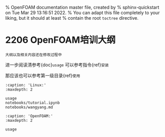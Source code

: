 % OpenFOAM documentation master file, created by
% sphinx-quickstart on Tue Mar 29 13:16:51 2022.
% You can adapt this file completely to your liking, but it should at least
% contain the root `toctree` directive.

# 2206 OpenFOAM培训大纲


```{warning}
大纲以及相关内容还在修改过程中
```
进一步阅读清参考{doc}`usage`
可以参考指令{ref}`安装`

那应该也可以参考第一级目录{ref}`使用`
```{toctree}
:caption: 'Linux:'
:maxdepth: 2

usage
notebooks/tutorial.ipynb
notebooks/wangyang.md
```


```{toctree}
:caption: 'OpenFOAM:'
:maxdepth: 2

usage
```